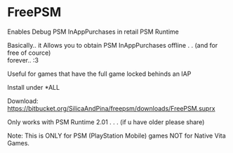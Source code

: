 # FreePSM   
   
Enables Debug PSM InAppPurchases in retail PSM Runtime    
    
Basically.. it Allows you to obtain PSM InAppPurchases offline . . (and for free of cource)   
forever.. :3   
   
Useful for games that have the full game locked behinds an IAP    

Install under \*ALL

Download: https://bitbucket.org/SilicaAndPina/freepsm/downloads/FreePSM.suprx

Only works with PSM Runtime 2.01 . . . (if u have older please share)   

Note: This is ONLY for PSM (PlayStation Mobile) games NOT for Native Vita Games.    